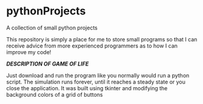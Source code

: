 pythonProjects
==============

A collection of small python projects

This repository is simply a place for me to store small programs so that I can receive advice from more experienced programmers 
as to how I can improve my code!

***DESCRIPTION OF GAME OF LIFE***

Just download and run the program like you normally would run a python script. The simulation runs forever, until it reaches a steady
state or you close the application. It was built using tkinter and modifying the background colors of a grid of buttons
